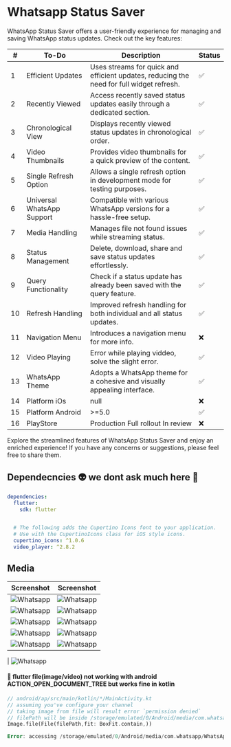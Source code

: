 # Whatsapp Status Saver

WhatsApp Status Saver offers a user-friendly experience for managing and saving WhatsApp status updates. Check out the key features:

| #  | To-Do                      | Description                                                                                        | Status |
| -- | -------------------------- | -------------------------------------------------------------------------------------------------- | ------ |
| 1  | Efficient Updates          | Uses streams for quick and efficient updates, reducing the need for full widget refresh.           | ✅     |
| 2  | Recently Viewed            | Access recently saved status updates easily through a dedicated section.                           | ✅     |
| 3  | Chronological View         | Displays recently viewed status updates in chronological order.                                    | ✅     |
| 4  | Video Thumbnails           | Provides video thumbnails for a quick preview of the content.                                      | ✅     |
| 5  | Single Refresh Option      | Allows a single refresh option in development mode for testing purposes.                           | ✅     |
| 6  | Universal WhatsApp Support | Compatible with various WhatsApp versions for a hassle-free setup.                                 | ✅     |
| 7  | Media Handling             | Manages file not found issues while streaming status.                                              | ✅     |
| 8  | Status Management          | Delete, download, share and save status updates effortlessly.                                      | ✅     |
| 9  | Query Functionality        | Check if a status update has already been saved with the query feature.                            | ✅     |
| 10 | Refresh Handling           | Improved refresh handling for both individual and all status updates.                              | ✅     |
| 11 | Navigation Menu            | Introduces a navigation menu for more info.                                                        | ❌     |
| 12 | Video Playing              | Error while playing viddeo, solve the slight error.                                                | ✅     |
| 13 | WhatsApp Theme             | Adopts a WhatsApp theme for a cohesive and visually appealing interface.                           | ✅     |
| 14 | Platform iOs               | null                                                                                               | ❌     |
| 15 | Platform Android           | >=5.0                                                                                              | ✅     |
| 16 | PlayStore                  | Production Full rollout In review                                                                  | ❌     |

Explore the streamlined features of WhatsApp Status Saver and enjoy an enriched experience! If you have any concerns or suggestions, please feel free to share them.

## Dependecncies :alien: we dont ask much here  :poop:

```yaml
dependencies:
  flutter:
    sdk: flutter


  # The following adds the Cupertino Icons font to your application.
  # Use with the CupertinoIcons class for iOS style icons.
  cupertino_icons: ^1.0.6
  video_player: ^2.8.2
```
## Media

| Screenshot | Screenshot |
|-------------------------------------------------------------|-------------------------------------------------------------|
| ![Whatsapp](media/Screenshot_20240206_235829.jpeg?raw=true) | ![Whatsapp](media/Screenshot_20240206_235840.jpeg?raw=true) |
| ![Whatsapp](media/Screenshot_20240206_235852.jpeg?raw=true) | ![Whatsapp](media/Screenshot_20240206_235903.jpeg?raw=true) |
| ![Whatsapp](media/Screenshot_20240206_235903.jpeg?raw=true) | ![Whatsapp](media/Screenshot_20240206_235908.jpeg?raw=true) |
| ![Whatsapp](media/Screenshot_20240206_235923.jpeg?raw=true) | ![Whatsapp](media/Screenshot_20240206_235930.jpeg?raw=true) |
| ![Whatsapp](media/Screenshot_20240207_000018_Android%20System.jpeg?raw=true) | ![Whatsapp](media/Screenshot_20240206_235958_Android%20System.jpeg?raw=true) |

| ![Whatsapp](media/corver.jpg?raw=true)


#### :bug: flutter file(image/video) not working with android ACTION_OPEN_DOCUMENT_TREE but works fine in kotlin

```dart
// android/ap/src/main/kotlin/*/MainActivity.kt
// assuming you've configure your channel 
// taking image from file will result error `permission denied`
// filePath will be inside /storage/emulated/0/Android/media/com.whatsapp/WhatsApp/Media/
Image.file(File(filePath,fit: BoxFit.contain,))

Error: accessing /storage/emulated/0/Android/media/com.whatsapp/WhatsApp/Media/ Permission Denied
```